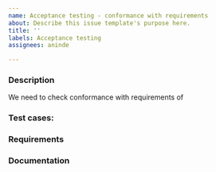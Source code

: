 ```yaml
---
name: Acceptance testing - conformance with requirements
about: Describe this issue template's purpose here.
title: ''
labels: Acceptance testing
assignees: aninde

---
```


### Description
We need to check conformance with requirements of 



### Test cases:


### Requirements


### Documentation
